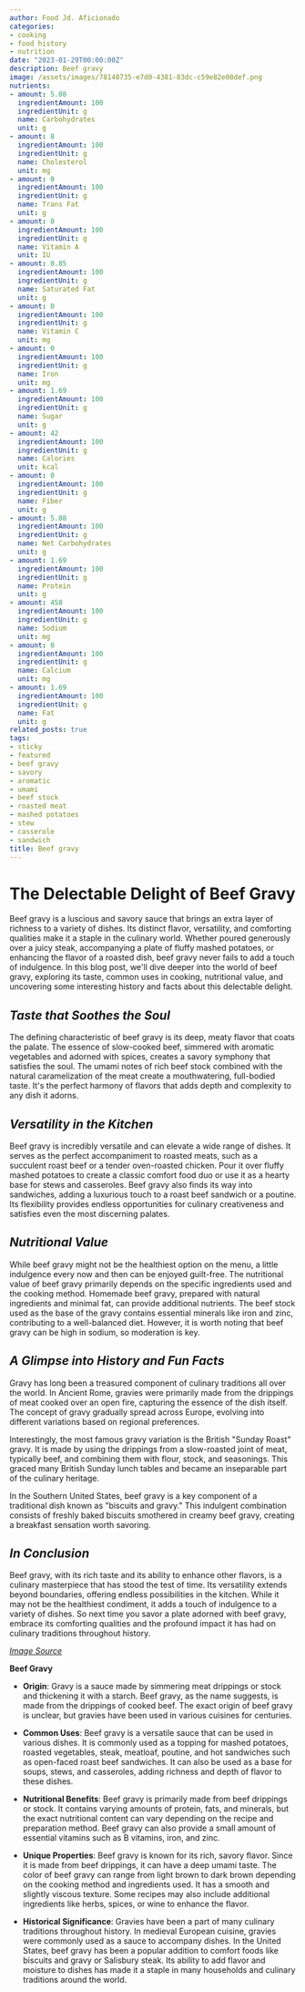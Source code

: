 ```yaml
---
author: Food Jd. Aficionado
categories:
- cooking
- food history
- nutrition
date: "2023-01-29T00:00:00Z"
description: Beef gravy
image: /assets/images/78148735-e7d0-4381-83dc-c59e82e08def.png
nutrients:
- amount: 5.08
  ingredientAmount: 100
  ingredientUnit: g
  name: Carbohydrates
  unit: g
- amount: 8
  ingredientAmount: 100
  ingredientUnit: g
  name: Cholesterol
  unit: mg
- amount: 0
  ingredientAmount: 100
  ingredientUnit: g
  name: Trans Fat
  unit: g
- amount: 0
  ingredientAmount: 100
  ingredientUnit: g
  name: Vitamin A
  unit: IU
- amount: 0.85
  ingredientAmount: 100
  ingredientUnit: g
  name: Saturated Fat
  unit: g
- amount: 0
  ingredientAmount: 100
  ingredientUnit: g
  name: Vitamin C
  unit: mg
- amount: 0
  ingredientAmount: 100
  ingredientUnit: g
  name: Iron
  unit: mg
- amount: 1.69
  ingredientAmount: 100
  ingredientUnit: g
  name: Sugar
  unit: g
- amount: 42
  ingredientAmount: 100
  ingredientUnit: g
  name: Calories
  unit: kcal
- amount: 0
  ingredientAmount: 100
  ingredientUnit: g
  name: Fiber
  unit: g
- amount: 5.08
  ingredientAmount: 100
  ingredientUnit: g
  name: Net Carbohydrates
  unit: g
- amount: 1.69
  ingredientAmount: 100
  ingredientUnit: g
  name: Protein
  unit: g
- amount: 458
  ingredientAmount: 100
  ingredientUnit: g
  name: Sodium
  unit: mg
- amount: 0
  ingredientAmount: 100
  ingredientUnit: g
  name: Calcium
  unit: mg
- amount: 1.69
  ingredientAmount: 100
  ingredientUnit: g
  name: Fat
  unit: g
related_posts: true
tags:
- sticky
- featured
- beef gravy
- savory
- aromatic
- umami
- beef stock
- roasted meat
- mashed potatoes
- stew
- casserole
- sandwich
title: Beef gravy
---
```

# The Delectable Delight of Beef Gravy

Beef gravy is a luscious and savory sauce that brings an extra layer of richness to a variety of dishes. Its distinct flavor, versatility, and comforting qualities make it a staple in the culinary world. Whether poured generously over a juicy steak, accompanying a plate of fluffy mashed potatoes, or enhancing the flavor of a roasted dish, beef gravy never fails to add a touch of indulgence. In this blog post, we'll dive deeper into the world of beef gravy, exploring its taste, common uses in cooking, nutritional value, and uncovering some interesting history and facts about this delectable delight.

## _**Taste that Soothes the Soul**_

The defining characteristic of beef gravy is its deep, meaty flavor that coats the palate. The essence of slow-cooked beef, simmered with aromatic vegetables and adorned with spices, creates a savory symphony that satisfies the soul. The umami notes of rich beef stock combined with the natural caramelization of the meat create a mouthwatering, full-bodied taste. It's the perfect harmony of flavors that adds depth and complexity to any dish it adorns.

## _**Versatility in the Kitchen**_

Beef gravy is incredibly versatile and can elevate a wide range of dishes. It serves as the perfect accompaniment to roasted meats, such as a succulent roast beef or a tender oven-roasted chicken. Pour it over fluffy mashed potatoes to create a classic comfort food duo or use it as a hearty base for stews and casseroles. Beef gravy also finds its way into sandwiches, adding a luxurious touch to a roast beef sandwich or a poutine. Its flexibility provides endless opportunities for culinary creativeness and satisfies even the most discerning palates.

## _**Nutritional Value**_

While beef gravy might not be the healthiest option on the menu, a little indulgence every now and then can be enjoyed guilt-free. The nutritional value of beef gravy primarily depends on the specific ingredients used and the cooking method. Homemade beef gravy, prepared with natural ingredients and minimal fat, can provide additional nutrients. The beef stock used as the base of the gravy contains essential minerals like iron and zinc, contributing to a well-balanced diet. However, it is worth noting that beef gravy can be high in sodium, so moderation is key.

## _**A Glimpse into History and Fun Facts**_

Gravy has long been a treasured component of culinary traditions all over the world. In Ancient Rome, gravies were primarily made from the drippings of meat cooked over an open fire, capturing the essence of the dish itself. The concept of gravy gradually spread across Europe, evolving into different variations based on regional preferences.

Interestingly, the most famous gravy variation is the British "Sunday Roast" gravy. It is made by using the drippings from a slow-roasted joint of meat, typically beef, and combining them with flour, stock, and seasonings. This graced many British Sunday lunch tables and became an inseparable part of the culinary heritage.

In the Southern United States, beef gravy is a key component of a traditional dish known as "biscuits and gravy." This indulgent combination consists of freshly baked biscuits smothered in creamy beef gravy, creating a breakfast sensation worth savoring.

## _**In Conclusion**_

Beef gravy, with its rich taste and its ability to enhance other flavors, is a culinary masterpiece that has stood the test of time. Its versatility extends beyond boundaries, offering endless possibilities in the kitchen. While it may not be the healthiest condiment, it adds a touch of indulgence to a variety of dishes. So next time you savor a plate adorned with beef gravy, embrace its comforting qualities and the profound impact it has had on culinary traditions throughout history.

[_Image Source_](https://www.pexels.com/photo/sliced-roasted-beef-on-white-plate-1640770/)



**Beef Gravy**

- **Origin**: Gravy is a sauce made by simmering meat drippings or stock and thickening it with a starch. Beef gravy, as the name suggests, is made from the drippings of cooked beef. The exact origin of beef gravy is unclear, but gravies have been used in various cuisines for centuries.

- **Common Uses**: Beef gravy is a versatile sauce that can be used in various dishes. It is commonly used as a topping for mashed potatoes, roasted vegetables, steak, meatloaf, poutine, and hot sandwiches such as open-faced roast beef sandwiches. It can also be used as a base for soups, stews, and casseroles, adding richness and depth of flavor to these dishes.

- **Nutritional Benefits**: Beef gravy is primarily made from beef drippings or stock. It contains varying amounts of protein, fats, and minerals, but the exact nutritional content can vary depending on the recipe and preparation method. Beef gravy can also provide a small amount of essential vitamins such as B vitamins, iron, and zinc.

- **Unique Properties**: Beef gravy is known for its rich, savory flavor. Since it is made from beef drippings, it can have a deep umami taste. The color of beef gravy can range from light brown to dark brown depending on the cooking method and ingredients used. It has a smooth and slightly viscous texture. Some recipes may also include additional ingredients like herbs, spices, or wine to enhance the flavor.

- **Historical Significance**: Gravies have been a part of many culinary traditions throughout history. In medieval European cuisine, gravies were commonly used as a sauce to accompany dishes. In the United States, beef gravy has been a popular addition to comfort foods like biscuits and gravy or Salisbury steak. Its ability to add flavor and moisture to dishes has made it a staple in many households and culinary traditions around the world.
